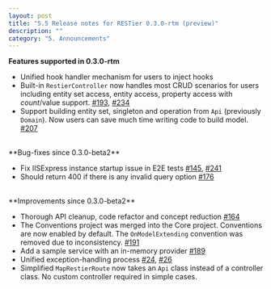 ```yaml
---
layout: post
title: "5.5 Release notes for RESTier 0.3.0-rtm (preview)"
description: ""
category: "5. Announcements"
---
```


**Features supported in 0.3.0-rtm**

 - Unified hook handler mechanism for users to inject hooks
 - Built-in `RestierController` now handles most CRUD scenarios for users including entity set access, entity access, property access with $count/$value support.  [#193](https://github.com/OData/RESTier/issues/193), [#234](https://github.com/OData/RESTier/issues/234)
 - Support building entity set, singleton and operation from `Api` (previously `Domain`). Now users can save much time writing code to build model. [#207](https://github.com/OData/RESTier/issues/207)

<br/>
**Bug-fixes since 0.3.0-beta2**

 - Fix IISExpress instance startup issue in E2E tests [#145](https://github.com/OData/RESTier/issues/145), [#241](https://github.com/OData/RESTier/issues/241)
 - Should return 400 if there is any invalid query option [#176](https://github.com/OData/RESTier/issues/176)

<br/>
**Improvements since 0.3.0-beta2**

 - Thorough API cleanup, code refactor and concept reduction [#164](https://github.com/OData/RESTier/issues/164)
 - The Conventions project was merged into the Core project. Conventions are now enabled by default. The `OnModelExtending` convention was removed due to inconsistency. [#191](https://github.com/OData/RESTier/issues/191)
 - Add a sample service with an in-memory provider [#189](https://github.com/OData/RESTier/issues/189)
 - Unified exception-handling process [#24](https://github.com/OData/RESTier/issues/24), [#26](https://github.com/OData/RESTier/issues/26)
 - Simplified `MapRestierRoute` now takes an `Api` class instead of a controller class. No custom controller required in simple cases.